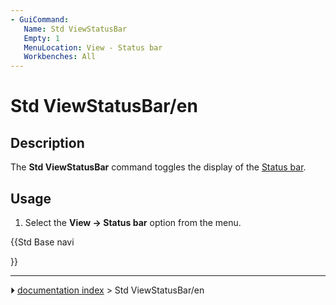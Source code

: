 ```yaml
---
- GuiCommand:
   Name: Std ViewStatusBar
   Empty: 1
   MenuLocation: View - Status bar
   Workbenches: All
---
```


# Std ViewStatusBar/en

## Description

The **Std ViewStatusBar** command toggles the display of the [Status bar](Status_bar.md).

## Usage

1.  Select the **View → Status bar** option from the menu.





{{Std Base navi

}}



---
⏵ [documentation index](../README.md) > Std ViewStatusBar/en
